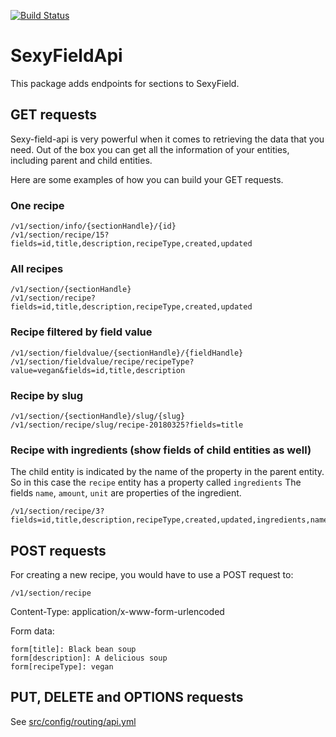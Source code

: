 [![Build Status](https://travis-ci.org/dionsnoeijen/sexy-field-api.svg?branch=master)](https://travis-ci.org/dionsnoeijen/sexy-field-api)

# SexyFieldApi

This package adds endpoints for sections to SexyField.

## GET requests
Sexy-field-api is very powerful when it comes to retrieving the data that you need.
Out of the box you can get all the information of your entities, including parent and child entities.

Here are some examples of how you can build your GET requests.

### One recipe
```
/v1/section/info/{sectionHandle}/{id}
/v1/section/recipe/15?fields=id,title,description,recipeType,created,updated
```

### All recipes
```
/v1/section/{sectionHandle}
/v1/section/recipe?fields=id,title,description,recipeType,created,updated
```

### Recipe filtered by field value
```
/v1/section/fieldvalue/{sectionHandle}/{fieldHandle}
/v1/section/fieldvalue/recipe/recipeType?value=vegan&fields=id,title,description
```

### Recipe by slug
```
/v1/section/{sectionHandle}/slug/{slug}
/v1/section/recipe/slug/recipe-20180325?fields=title
```

### Recipe with ingredients (show fields of child entities as well)
The child entity is indicated by the name of the property in the parent entity.
So in this case the `recipe` entity has a property called `ingredients`
The fields `name`, `amount`, `unit` are properties of the ingredient.

```
/v1/section/recipe/3?fields=id,title,description,recipeType,created,updated,ingredients,name,amount,unit
```


## POST requests
For creating a new recipe, you would have to use a POST request to:

```
/v1/section/recipe
```

Content-Type: application/x-www-form-urlencoded

Form data:
```
form[title]: Black bean soup
form[description]: A delicious soup
form[recipeType]: vegan
```

## PUT, DELETE and OPTIONS requests
See [src/config/routing/api.yml](src/config/routing/api.yml)
